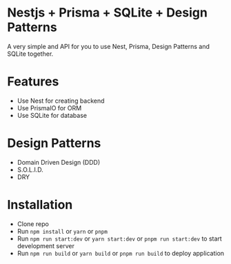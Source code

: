 # Nestjs +  Prisma + SQLite + Design Patterns

A very simple and API for you to use Nest, Prisma, Design Patterns and SQLite together.

# Features

-  Use Nest for creating backend
-   Use PrismaIO for ORM 
-   Use SQLite for database

# Design Patterns

-  Domain Driven Design (DDD)
-  S.O.L.I.D.
-  DRY

# Installation

-   Clone repo
-   Run `npm install` or `yarn` or `pnpm`
-   Run `npm run start:dev` or `yarn start:dev` or  `pnpm run start:dev` to start development server
-   Run `npm run build` or `yarn build`  or  `pnpm run build` to deploy application
